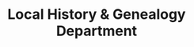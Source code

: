 ---
layout: repo
title: "Local History & Genealogy Department"
id: 23715
permalink: repos/23715/
---